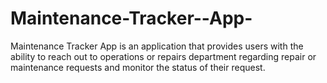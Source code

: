 # Maintenance-Tracker--App-
Maintenance Tracker App is an application that provides users with the ability to reach out to operations or repairs department regarding repair or maintenance requests and monitor the status of their request.
